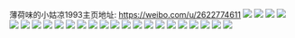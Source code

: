薄荷味的小姑凉1993主页地址: https://weibo.com/u/2622774611 
![](https://wx4.sinaimg.cn/mw2000/9c545d53ly1h8w32h32zgj20ku0qrdjv.jpg) 
![](https://wx4.sinaimg.cn/mw2000/9c545d53ly1h8w32i88fpj20kt0qkae8.jpg) 
![](https://wx4.sinaimg.cn/mw2000/9c545d53ly1h8w32j0111j20ku0qkdjr.jpg) 
![](https://wx4.sinaimg.cn/mw2000/9c545d53ly1h8w32jkofuj20ku0q10wp.jpg) 
![](https://wx4.sinaimg.cn/mw2000/9c545d53ly1h8w32k5lthj20ku0qrae5.jpg) 
![](https://wx4.sinaimg.cn/mw2000/9c545d53ly1h8w32ko6rzj20kr0r3wih.jpg) 
![](https://wx4.sinaimg.cn/mw2000/9c545d53ly1h8w32l3g1kj20ku0qrq6t.jpg) 
![](https://wx4.sinaimg.cn/mw2000/9c545d53ly1h8w32m0eyvj20ku0quwid.jpg) 
![](https://wx4.sinaimg.cn/mw2000/9c545d53ly1h8w32mpbtvj20ku0qtdjt.jpg) 
![](https://wx4.sinaimg.cn/mw2000/9c545d53ly1h8vhnl825uj20ku0re0x6.jpg) 
![](https://wx4.sinaimg.cn/mw2000/9c545d53ly1h8vhnlv6taj20ku0qydjq.jpg) 
![](https://wx4.sinaimg.cn/mw2000/9c545d53ly1h8vhnmabcrj20ku0qvads.jpg) 
![](https://wx4.sinaimg.cn/mw2000/9c545d53ly1h8vhnn1k8uj20ku0rawiw.jpg) 
![](https://wx4.sinaimg.cn/mw2000/9c545d53ly1h8vhnnplb9j20ku0r6wiz.jpg) 
![](https://wx4.sinaimg.cn/mw2000/9c545d53ly1h8vhnkr98uj20ku0qzq8e.jpg) 
![](https://wx4.sinaimg.cn/mw2000/9c545d53ly1h8vhnobcqgj20ku0ra78x.jpg) 
![](https://wx4.sinaimg.cn/mw2000/9c545d53ly1h8vhnoxv75j20ku0qydlh.jpg) 
![](https://wx4.sinaimg.cn/mw2000/9c545d53ly1h8vhnpl0orj20ku0rln2f.jpg) 
![](https://wx4.sinaimg.cn/mw2000/9c545d53ly1h8tugcxnjgj20ku0r5djh.jpg) 
![](https://wx4.sinaimg.cn/mw2000/9c545d53ly1h8tugcigcfj20ku0qywii.jpg) 
![](https://wx4.sinaimg.cn/mw2000/9c545d53ly1h8tugdhmsij20ku0qrdjz.jpg) 
![](https://wx4.sinaimg.cn/mw2000/9c545d53ly1h8tugee9nfj20ku0r1wif.jpg) 
![](https://wx4.sinaimg.cn/mw2000/9c545d53ly1h8tugew0dkj20kt0r0wik.jpg) 
![](https://wx4.sinaimg.cn/mw2000/9c545d53ly1h8tugfjprjj20ku0qr0wj.jpg) 
